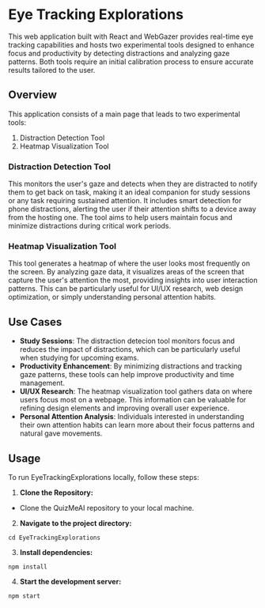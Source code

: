 # Eye Tracking Explorations

This web application built with React and WebGazer provides real-time eye tracking capabilities and hosts two experimental tools designed to enhance focus and productivity by detecting distractions and analyzing gaze patterns. Both tools require an initial calibration process to ensure accurate results tailored to the user. 

## Overview

This application consists of a main page that leads to two experimental tools:
1. Distraction Detection Tool
2. Heatmap Visualization Tool

### Distraction Detection Tool

This monitors the user's gaze and detects when they are distracted to notify them to get back on task, making it an ideal companion for study sessions or any task requiring sustained attention. It includes smart detection for phone distractions, alerting the user if their attention shifts to a device away from the hosting one. The tool aims to help users maintain focus and minimize distractions during critical work periods.

### Heatmap Visualization Tool

This tool generates a heatmap of where the user looks most frequently on the screen. By analyzing gaze data, it visualizes areas of the screen that capture the user's attention the most, providing insights into user interaction patterns. This can be particularly useful for UI/UX research, web design optimization, or simply understanding personal attention habits.

## Use Cases
* **Study Sessions**: The distraction detecion tool monitors focus and reduces the impact of distractions, which can be particularly useful when studying for upcoming exams.
* **Productivity Enhancement**: By minimizing distractions and tracking gaze patterns, these tools can help improve productivity and time management.
* **UI/UX Research**: The heatmap visualization tool gathers data on where users focus most on a webpage. This information can be valuable for refining design elements and improving overall user experience.
* **Personal Attention Analysis**: Individuals interested in understanding their own attention habits can learn more about their focus patterns and natural gave movements. 

## Usage
To run EyeTrackingExplorations locally, follow these steps:
1. **Clone the Repository:**
- Clone the QuizMeAI repository to your local machine.
2. **Navigate to the project directory:**
```
cd EyeTrackingExplorations
```
3. **Install dependencies:**
```
npm install
```
4. **Start the development server:**
```
npm start
